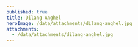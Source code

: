```yaml
---
published: true
title: Dilang Anghel
heroImage: /data/attachments/dilang-anghel.jpg
attachments:
  - /data/attachments/dilang-anghel.jpg
---
```


